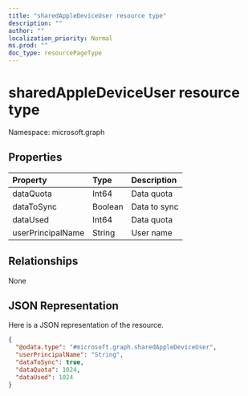 ```yaml
---
title: "sharedAppleDeviceUser resource type"
description: ""
author: ""
localization_priority: Normal
ms.prod: ""
doc_type: resourcePageType
---
```


# sharedAppleDeviceUser resource type


Namespace: microsoft.graph



## Properties
|Property|Type|Description|
|:---|:---|:---|
|dataQuota|Int64|Data quota|
|dataToSync|Boolean|Data to sync|
|dataUsed|Int64|Data quota|
|userPrincipalName|String|User name|

## Relationships
None

## JSON Representation
Here is a JSON representation of the resource.
<!-- {
  "blockType": "resource",
  "@odata.type": "microsoft.graph.sharedAppleDeviceUser"
}
-->
``` json
{
  "@odata.type": "#microsoft.graph.sharedAppleDeviceUser",
  "userPrincipalName": "String",
  "dataToSync": true,
  "dataQuota": 1024,
  "dataUsed": 1024
}
```

